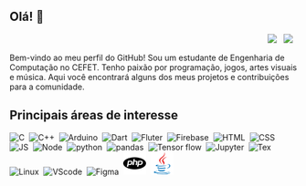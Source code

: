 ## Olá! 👋
<p align="right">
  <a href="https://www.linkedin.com/in/gabriel-mesquita-pereira-675946229/" target="_blank"><img height="40" src="https://upload.wikimedia.org/wikipedia/commons/thumb/8/81/LinkedIn_icon.svg/72px-LinkedIn_icon.svg.png?20210220164014"></a>&nbsp;&nbsp;
  <a href="https://www.instagram.com/gabriel.mesquitap/" target="_blank"><img height="40" src="https://upload.wikimedia.org/wikipedia/commons/thumb/5/58/Instagram-Icon.png/600px-Instagram-Icon.png?20190314235631"></a>&nbsp;&nbsp;
</p>
Bem-vindo ao meu perfil do GitHub! Sou um estudante de Engenharia de Computação no CEFET. Tenho paixão por programação, jogos, artes visuais e música. Aqui você encontrará alguns dos meus projetos e contribuições para a comunidade.

## Principais áreas de interesse

<div>
    <img src="https://cdn.jsdelivr.net/gh/devicons/devicon/icons/c/c-original.svg" title="C" alt="C" width="40" height="40"/>&nbsp;
    <img src="https://cdn.jsdelivr.net/gh/devicons/devicon/icons/cplusplus/cplusplus-original.svg" title="C++" alt="C++" width="40" height="40"/>&nbsp;
    <img src="https://cdn.jsdelivr.net/gh/devicons/devicon/icons/arduino/arduino-original-wordmark.svg" title="Arduino" alt="Arduino" width="40" height="40"/>&nbsp;
    <img src="https://cdn.jsdelivr.net/gh/devicons/devicon/icons/dart/dart-original.svg" title="Dart" alt="Dart" width="40" height="40"/>&nbsp;
    <img src="https://cdn.jsdelivr.net/gh/devicons/devicon/icons/flutter/flutter-original.svg" title="Fluter" alt="Fluter" width="40" height="40"/>&nbsp;
    <img src="https://cdn.jsdelivr.net/gh/devicons/devicon/icons/firebase/firebase-plain-wordmark.svg" title="Firebase" alt="Firebase" width="40" height="40"/>&nbsp;
    <img src="https://cdn.jsdelivr.net/gh/devicons/devicon/icons/html5/html5-original-wordmark.svg" title="HTML" alt="HTML" width="40" height="40"/>&nbsp;
    <img src="https://cdn.jsdelivr.net/gh/devicons/devicon/icons/css3/css3-original-wordmark.svg" title="CSS" alt="CSS" width="40" height="40"/>&nbsp;
    <img src="https://cdn.jsdelivr.net/gh/devicons/devicon/icons/javascript/javascript-original.svg" title="JS" alt="JS" width="40" height="40"/>&nbsp;
    <img src="https://cdn.jsdelivr.net/gh/devicons/devicon/icons/nodejs/nodejs-original-wordmark.svg" title="Node" alt="Node" width="40" height="40"/>&nbsp;
    <img src="https://cdn.jsdelivr.net/gh/devicons/devicon/icons/python/python-original-wordmark.svg" title="python" alt="python" width="40" height="40"/>&nbsp;
    <img src="https://cdn.jsdelivr.net/gh/devicons/devicon/icons/pandas/pandas-original-wordmark.svg" title="pandas" alt="pandas" width="40" height="40"/>&nbsp;
    <img src="https://cdn.jsdelivr.net/gh/devicons/devicon/icons/tensorflow/tensorflow-original.svg" title="Tensor" alt="Tensor flow" width="40" height="40"/>&nbsp;
    <img src="https://cdn.jsdelivr.net/gh/devicons/devicon/icons/jupyter/jupyter-original-wordmark.svg" title="Jupyter" alt="Jupyter" width="40" height="40"/>&nbsp;
    <img src="https://cdn.jsdelivr.net/gh/devicons/devicon/icons/latex/latex-original.svg" title="Tex" alt="Tex" width="40" height="40"/>&nbsp;
    <img src="https://cdn.jsdelivr.net/gh/devicons/devicon/icons/linux/linux-original.svg" title="Linux" alt="Linux" width="40" height="40"/>&nbsp;
    <img src="https://cdn.jsdelivr.net/gh/devicons/devicon/icons/vscode/vscode-original.svg" title="VScode" alt="VScode" width="40" height="40"/>&nbsp;
    <img src="https://cdn.jsdelivr.net/gh/devicons/devicon/icons/figma/figma-original.svg" title="Figma" alt="Figma" width="40" height="40"/>&nbsp;
    <img src="https://raw.githubusercontent.com/devicons/devicon/master/icons/php/php-plain.svg" alt="php" width="40" height="40"/>&nbsp;
    <img src="https://raw.githubusercontent.com/devicons/devicon/master/icons/java/java-original.svg" alt="Java" width="40" height="40"/>&nbsp;
</div>
